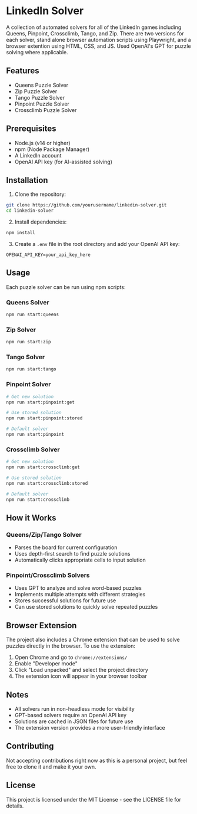 # LinkedIn Solver

A collection of automated solvers for all of the LinkedIn games including Queens, Pinpoint, Crossclimb, Tango, and Zip. There are two versions for each solver, stand alone browser automation scripts using Playwright, and a browser extention using HTML, CSS, and JS. Used OpenAI's GPT for puzzle solving where applicable.

## Features

- Queens Puzzle Solver
- Zip Puzzle Solver
- Tango Puzzle Solver
- Pinpoint Puzzle Solver
- Crossclimb Puzzle Solver

## Prerequisites

- Node.js (v14 or higher)
- npm (Node Package Manager)
- A LinkedIn account
- OpenAI API key (for AI-assisted solving)

## Installation

1. Clone the repository:
```bash
git clone https://github.com/yourusername/linkedin-solver.git
cd linkedin-solver
```

2. Install dependencies:
```bash
npm install
```

3. Create a `.env` file in the root directory and add your OpenAI API key:
```
OPENAI_API_KEY=your_api_key_here
```

## Usage

Each puzzle solver can be run using npm scripts:

### Queens Solver
```bash
npm run start:queens
```

### Zip Solver
```bash
npm run start:zip
```

### Tango Solver
```bash
npm run start:tango
```

### Pinpoint Solver
```bash
# Get new solution
npm run start:pinpoint:get

# Use stored solution
npm run start:pinpoint:stored

# Default solver
npm run start:pinpoint
```

### Crossclimb Solver
```bash
# Get new solution
npm run start:crossclimb:get

# Use stored solution
npm run start:crossclimb:stored

# Default solver
npm run start:crossclimb
```

## How it Works

### Queens/Zip/Tango Solver
- Parses the board for current configuration
- Uses depth-first search to find puzzle solutions
- Automatically clicks appropriate cells to input solution

### Pinpoint/Crossclimb Solvers
- Uses GPT to analyze and solve word-based puzzles
- Implements multiple attempts with different strategies
- Stores successful solutions for future use
- Can use stored solutions to quickly solve repeated puzzles

## Browser Extension

The project also includes a Chrome extension that can be used to solve puzzles directly in the browser. To use the extension:

1. Open Chrome and go to `chrome://extensions/`
2. Enable "Developer mode"
3. Click "Load unpacked" and select the project directory
4. The extension icon will appear in your browser toolbar

## Notes

- All solvers run in non-headless mode for visibility
- GPT-based solvers require an OpenAI API key
- Solutions are cached in JSON files for future use
- The extension version provides a more user-friendly interface

## Contributing

Not accepting contributions right now as this is a personal project, but feel free to clone it and make it your own.

## License

This project is licensed under the MIT License - see the LICENSE file for details. 